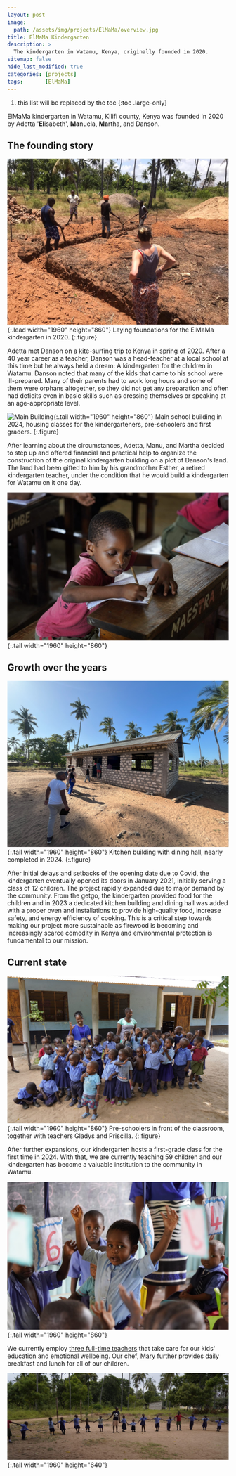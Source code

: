 ```yaml
---
layout: post
image: 
  path: /assets/img/projects/ElMaMa/overview.jpg
title: ElMaMa Kindergarten
description: >
  The kindergarten in Watamu, Kenya, originally founded in 2020.
sitemap: false
hide_last_modified: true
categories: [projects]
tags:       [ElMaMa]
---
```

1. this list will be replaced by the toc
{:toc .large-only}

ElMaMa kindergarten in Watamu, Kilifi county, Kenya was founded in 2020 by Adetta '**El**isabeth', **Ma**nuela, **Ma**rtha, and Danson. 

## The founding story
![Foundation](/assets/img/projects/ElMaMa/build.jpg){:.lead width="1960" height="860"}
Laying foundations for the ElMaMa kindergarten in 2020.
{:.figure}


Adetta met Danson on a kite-surfing trip to Kenya in spring of 2020. After a 40 year career as a teacher, Danson was a head-teacher at a local school at this time but he always held a  dream: A kindergarten for the children in Watamu. Danson noted that many of the kids that came to his school were ill-prepared. Many of their parents had to work long hours and some of them were orphans altogether, so they did not get any preparation and often had deficits even in basic skills such as dressing themselves or speaking at an age-appropriate level.

![Main Building](/assets/img/projects/ElMaMa/main_building.jpg){:.tail width="1960" height="860"}
Main school building in 2024, housing classes for the kindergarteners, pre-schoolers and first graders.
{:.figure}

After learning about the circumstances, Adetta, Manu, and Martha decided to step up and offered financial and practical help to organize the construction of the original kindergarten building on a plot of Danson's land. The land had been gifted to him by his grandmother Esther, a retired kindergarten teacher, under the condition that he would build a kindergarten for Watamu on it one day.

![In the classroom](/assets/img/projects/ElMaMa/writing.jpg){:.tail width="1960" height="860"}

## Growth over the years
![Kitchen Building](/assets/img/projects/ElMaMa/kitchen.jpg){:.tail width="1960" height="860"}
Kitchen building with dining hall, nearly completed in 2024.
{:.figure}

After initial delays and setbacks of the opening date due to Covid, the kindergarten eventually opened its doors in January 2021, initially serving a class of 12 children. The project rapidly expanded due to major demand by the community. From the getgo, the kindergarten provided food for the children and in 2023 a dedicated kitchen building and dining hall was added with a proper oven and installations to provide high-quality food, increase safety, and energy efficiency of cooking. This is a critical step towards making our project more sustainable as firewood is becoming and increasingly scarce comodity in Kenya and environmental protection is fundamental to our mission.

## Current state
![Class of 2024](/assets/img/projects/ElMaMa/class.jpg){:.tail width="1960" height="860"}
Pre-schoolers in front of the classroom, together with teachers Gladys and Priscilla.
{:.figure}

After further expansions, our kindergarten hosts a first-grade class for the first time in 2024. With that, we are currently teaching 59 children and our kindergarten has become a valuable institution to the community in Watamu.

![In the classroom, contd.](/assets/img/projects/ElMaMa/raise.jpg){:.tail width="1960" height="860"}

We currently employ [three full-time teachers](/team/) that take care for our kids' education and emotional wellbeing. Our chef, [Mary](/team/) further provides daily breakfast and lunch for all of our children.

![Singing together](/assets/img/projects/ElMaMa/row.jpg){:.tail width="1960" height="640"}